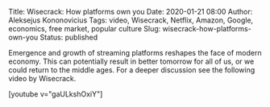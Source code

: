Title: Wisecrack: How platforms own you
Date: 2020-01-21 08:00
Author: Aleksejus Kononovicius
Tags: video, Wisecrack, Netflix, Amazon, Google, economics, free market, popular culture
Slug: wisecrack-how-platforms-own-you
Status: published 

Emergence and growth of streaming platforms reshapes the face of modern economy.
This can potentially result in better tomorrow for all of us, or we could return
to the middle ages. For a deeper discussion see the following video by
Wisecrack.

[youtube v="gaULkshOxiY"]
